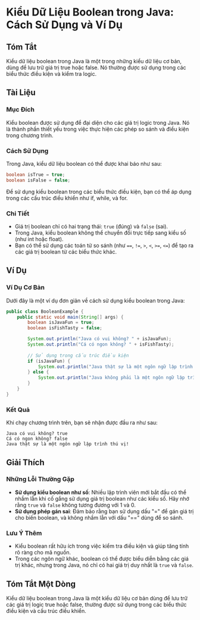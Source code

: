 <!--
Meta Description: # Kiểu Dữ Liệu Boolean trong Java: Cách Sử Dụng và Ví Dụ ## Tóm Tắt Kiểu dữ liệu boolean trong Java là một trong những kiểu dữ liệu cơ bản, dùng để lư...
Meta Keywords: boolean, trong, java, kiểu, dụng
-->

# Kiểu Dữ Liệu Boolean trong Java: Cách Sử Dụng và Ví Dụ

## Tóm Tắt
Kiểu dữ liệu boolean trong Java là một trong những kiểu dữ liệu cơ bản, dùng để lưu trữ giá trị true hoặc false. Nó thường được sử dụng trong các biểu thức điều kiện và kiểm tra logic.

## Tài Liệu
### Mục Đích
Kiểu boolean được sử dụng để đại diện cho các giá trị logic trong Java. Nó là thành phần thiết yếu trong việc thực hiện các phép so sánh và điều kiện trong chương trình.

### Cách Sử Dụng
Trong Java, kiểu dữ liệu boolean có thể được khai báo như sau:
```java
boolean isTrue = true;
boolean isFalse = false;
```
Để sử dụng kiểu boolean trong các biểu thức điều kiện, bạn có thể áp dụng trong các cấu trúc điều khiển như if, while, và for.

### Chi Tiết
- Giá trị boolean chỉ có hai trạng thái: `true` (đúng) và `false` (sai).
- Trong Java, kiểu boolean không thể chuyển đổi trực tiếp sang kiểu số (như int hoặc float).
- Bạn có thể sử dụng các toán tử so sánh (như `==`, `!=`, `>`, `<`, `>=`, `<=`) để tạo ra các giá trị boolean từ các biểu thức khác.

## Ví Dụ
### Ví Dụ Cơ Bản
Dưới đây là một ví dụ đơn giản về cách sử dụng kiểu boolean trong Java:

```java
public class BooleanExample {
    public static void main(String[] args) {
        boolean isJavaFun = true;
        boolean isFishTasty = false;

        System.out.println("Java có vui không? " + isJavaFun);
        System.out.println("Cá có ngon không? " + isFishTasty);
        
        // Sử dụng trong cấu trúc điều kiện
        if (isJavaFun) {
            System.out.println("Java thật sự là một ngôn ngữ lập trình thú vị!");
        } else {
            System.out.println("Java không phải là một ngôn ngữ lập trình thú vị.");
        }
    }
}
```

### Kết Quả
Khi chạy chương trình trên, bạn sẽ nhận được đầu ra như sau:
```
Java có vui không? true
Cá có ngon không? false
Java thật sự là một ngôn ngữ lập trình thú vị!
```

## Giải Thích
### Những Lỗi Thường Gặp
- **Sử dụng kiểu boolean như số**: Nhiều lập trình viên mới bắt đầu có thể nhầm lẫn khi cố gắng sử dụng giá trị boolean như các kiểu số. Hãy nhớ rằng `true` và `false` không tương đương với 1 và 0.
- **Sử dụng phép gán sai**: Đảm bảo rằng bạn sử dụng dấu "=" để gán giá trị cho biến boolean, và không nhầm lẫn với dấu "==" dùng để so sánh.
  
### Lưu Ý Thêm
- Kiểu boolean rất hữu ích trong việc kiểm tra điều kiện và giúp tăng tính rõ ràng cho mã nguồn.
- Trong các ngôn ngữ khác, boolean có thể được biểu diễn bằng các giá trị khác, nhưng trong Java, nó chỉ có hai giá trị duy nhất là `true` và `false`.

## Tóm Tắt Một Dòng
Kiểu dữ liệu boolean trong Java là một kiểu dữ liệu cơ bản dùng để lưu trữ các giá trị logic true hoặc false, thường được sử dụng trong các biểu thức điều kiện và cấu trúc điều khiển.